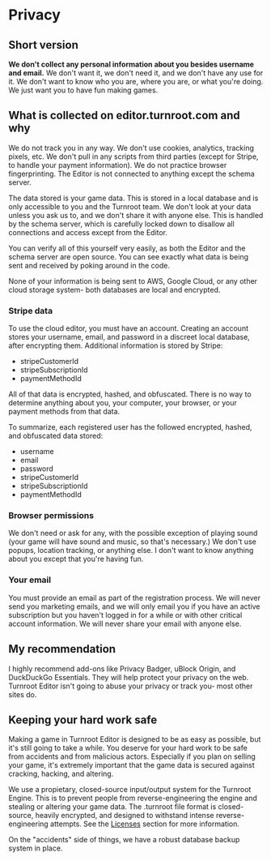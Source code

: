 # Privacy

## Short version
**We don't collect any personal information about you besides username and email.** We don't want it, we don't need it, and we don't have any use for it. We don't want to know who you are, where you are, or what you're doing. We just want you to have fun making games.

## What is collected on editor.turnroot.com and why
We do not track you in any way. We don't use cookies, analytics, tracking pixels, etc. We don't pull in any scripts from third parties (except for Stripe, to handle your payment information). We do not practice browser fingerprinting. The Editor is not connected to anything except the schema server.

The data stored is your game data. This is stored in a local database and is only accessible to you and the Turnroot team. We don't look at your data unless you ask us to, and we don't share it with anyone else. This is handled by the schema server, which is carefully locked down to disallow all connections and access except from the Editor.

You can verify all of this yourself very easily, as both the Editor and the schema server are open source. You can see exactly what data is being sent and received by poking around in the code.

None of your information is being sent to AWS, Google Cloud, or any other cloud storage system- both databases are local and encrypted. 

### Stripe data
To use the cloud editor, you must have an account. Creating an account stores your username, email, and password in a discreet local database, after encrypting them. Additional information is stored by Stripe:
- stripeCustomerId 
- stripeSubscriptionId
- paymentMethodId

All of that data is encrypted, hashed, and obfuscated. There is no way to determine anything about you, your computer, your browser, or your payment methods from that data. 

To summarize, each registered user has the followed encrypted, hashed, and obfuscated data stored:
- username
- email
- password
- stripeCustomerId
- stripeSubscriptionId
- paymentMethodId

### Browser permissions
We don't need or ask for any, with the possible exception of playing sound (your game will have sound and music, so that's necessary.) We don't use popups, location tracking, or anything else. I don't want to know anything about you except that you're having fun.

### Your email
You must provide an email as part of the registration process. We will never send you marketing emails, and we will only email you if you have an active subscription but you haven't logged in for a while or with other critical account information. We will never share your email with anyone else. 

## My recommendation
I highly recommend add-ons like Privacy Badger, uBlock Origin, and DuckDuckGo Essentials. They will help protect your privacy on the web. Turnroot Editor isn't going to abuse your privacy or track you- most other sites do. 

## Keeping your hard work safe
Making a game in Turnroot Editor is designed to be as easy as possible, but it's still going to take a while. You deserve for your hard work to be safe from accidents and from malicious actors. Especially if you plan on selling your game, it's extremely important that the game data is secured against cracking, hacking, and altering.

We use a propietary, closed-source input/output system for the Turnroot Engine. This is to prevent people from reverse-engineering the engine and stealing or altering your game data. The .turnroot file format is closed-source, heavily encrypted, and designed to withstand intense reverse-engineering attempts. See the [Licenses](../index.md#licenses) section for more information.

On the "accidents" side of things, we have a robust database backup system in place. 
